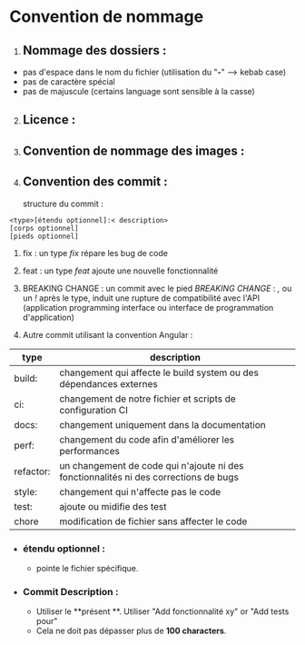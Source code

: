 # Convention de nommage
  
  1. ## Nommage des dossiers :
  - pas d'espace dans le nom du fichier (utilisation du "**-**" --> kebab case)
  - pas de caractère spécial
  - pas de majuscule (certains language sont sensible à la casse)

  2. ## Licence :

  3. ## Convention de nommage des images :

  4. ## Convention des commit : 
     structure du commit : 
    
    <type>[étendu optionnel]:< description>
    [corps optionnel]
    [pieds optionnel] 


 1. fix : un type _fix_ répare les bug de code

 2. feat : un type _feat_ ajoute une nouvelle fonctionnalité

 3. BREAKING CHANGE : un commit avec le pied _BREAKING CHANGE_ : _,_ ou un _!_ après le type, induit une rupture de compatibilité avec l'API (application programming interface ou interface de programmation d'application)

 4. Autre commit utilisant la convention Angular :  

 |type|description|
 |----|-----------|
 |build:| changement qui affecte le build system ou des dépendances externes|
 |ci:| changement de notre fichier et scripts de configuration CI|
 |docs:|changement uniquement dans la documentation|
 |perf:|changement du code afin d'améliorer les performances|
 |refactor:|un changement de code qui n'ajoute ni des fonctionnalités ni des corrections de bugs |
 |style:| changement qui n'affecte pas le code|
 |test:| ajoute ou midifie des test|
 |chore|modification de fichier sans affecter le code|

 - ### étendu optionnel :
    * pointe le fichier spécifique.

  - ### Commit Description : 
    * Utiliser le **présent **. Utiliser "Add fonctionnalité xy" or "Add tests pour"
    * Cela ne doit pas dépasser plus de **100 characters**.
    